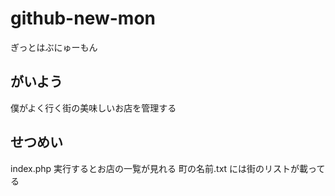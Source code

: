 # github-new-mon
ぎっとはぶにゅーもん

## がいよう
僕がよく行く街の美味しいお店を管理する

## せつめい
index.php 実行するとお店の一覧が見れる
町の名前.txt には街のリストが載ってる
